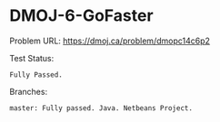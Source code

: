 # DMOJ-6-GoFaster

Problem URL:
    https://dmoj.ca/problem/dmopc14c6p2
    
Test Status:
    
    Fully Passed.
    
Branches:

    master: Fully passed. Java. Netbeans Project.
